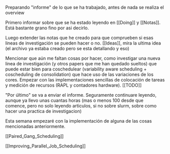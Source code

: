 Preparando "informe" de lo que se ha trabajado, antes de nada se realiza el overview

Primero informar sobre que se ha estado leyendo en [[Doing]] y [[Notas]]. Está bastante grano fino por asi decirlo.

Luego extender las notas que he creado para que comprueben si esas lineas de investigación se pueden hacer o no.
[[Ideas]], mira la ultima idea
(el archivo ya estaba creado pero se esta detallando y eso)

Mencionar que aún me faltan cosas por hacer, como investigar una nueva linea de investigación (y otros papers que me han quedado sueltos) que puede estar bien para coschedulear (variability aware scheduling + coscheduling de consolidation) que hace uso de las variaciones de los cores. 
Empezar con las implementaciones sencillas de colocación de tareas y medición de recursos (RAPL y contadores hardware).
[[TODO]]

"Por último" se va a enviar el informe. Seguramente continuare leyendo, aunque ya llevo unas cuantas horas (mas o menos 100 desde que comence, pero no solo leyendo articulos, si no sobre slurm, sobre como hacer una practica de investigacion)

Esta semana empezaré con la implementación de alguna de las cosas mencionadas anteriormente.

[[Paired_Gang_Scheduling]]

[[Improving_Parallel_Job_Scheduling]]

